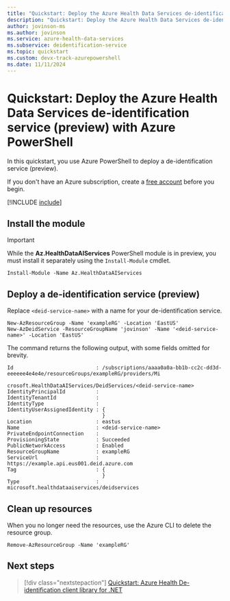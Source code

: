 ```yaml
---
title: "Quickstart: Deploy the Azure Health Data Services de-identification service with Azure PowerShell"
description: "Quickstart: Deploy the Azure Health Data Services de-identification service with Azure PowerShell."
author: jovinson-ms
ms.author: jovinson
ms.service: azure-health-data-services
ms.subservice: deidentification-service
ms.topic: quickstart
ms.custom: devx-track-azurepowershell
ms.date: 11/11/2024
---
```


# Quickstart: Deploy the Azure Health Data Services de-identification service (preview) with Azure PowerShell

In this quickstart, you use Azure PowerShell to deploy a de-identification service (preview).

If you don't have an Azure subscription, create a [free account](https://azure.microsoft.com/free/?WT.mc_id=A261C142F) before you begin.

[!INCLUDE [include](~/reusable-content/azure-powershell/azure-powershell-requirements.md)]

## Install the module

> [!IMPORTANT]
> While the **Az.HealthDataAIServices** PowerShell module is in preview, you must install it separately
> using the `Install-Module` cmdlet.

```azurepowershell
Install-Module -Name Az.HealthDataAIServices
```

## Deploy a de-identification service (preview)

Replace `<deid-service-name>` with a name for your de-identification service.

```azurepowershell
New-AzResourceGroup -Name 'exampleRG' -Location 'EastUS'
New-AzDeidService -ResourceGroupName 'jovinson' -Name '<deid-service-name>' -Location 'EastUS'
```

The command returns the following output, with some fields omitted for brevity.

```output
Id                           : /subscriptions/aaaa0a0a-bb1b-cc2c-dd3d-eeeeee4e4e4e/resourceGroups/exampleRG/providers/Mi
                               crosoft.HealthDataAIServices/DeidServices/<deid-service-name>
IdentityPrincipalId          :
IdentityTenantId             :
IdentityType                 :
IdentityUserAssignedIdentity : {
                               }
Location                     : eastus
Name                         : <deid-service-name>
PrivateEndpointConnection    :
ProvisioningState            : Succeeded
PublicNetworkAccess          : Enabled
ResourceGroupName            : exampleRG
ServiceUrl                   : https://example.api.eus001.deid.azure.com
Tag                          : {
                               }
Type                         : microsoft.healthdataaiservices/deidservices
```

## Clean up resources

When you no longer need the resources, use the Azure CLI to delete the resource group.

```azurepowershell
Remove-AzResourceGroup -Name 'exampleRG'
```

## Next steps

> [!div class="nextstepaction"]
> [Quickstart: Azure Health De-identification client library for .NET](quickstart-sdk-net.md)